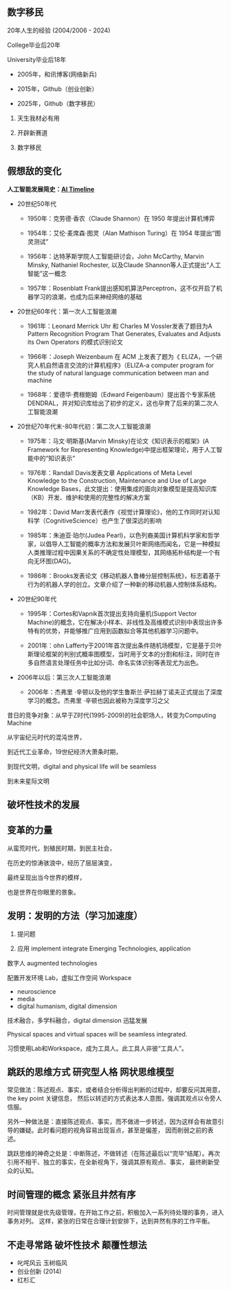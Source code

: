 ## 数字移民

20年人生的经验 (2004/2006 - 2024) 

College毕业后20年

University毕业后18年

- 2005年，和讯博客(网络新兵)

- 2015年，Github（创业创新）

- 2025年，Github（数字移民）

1. 天生我材必有用

2. 开辟新赛道

3. 数字移民

## 假想敌的变化

**人工智能发展简史：[AI Timeline](https://www.aminer.cn/ai-history)**

- 20世纪50年代

  * 1950年：克劳德·香农（Claude Shannon）在 1950 年提出计算机博弈
    
  * 1954年：艾伦·麦席森·图灵（Alan Mathison Turing）在 1954 年提出“图灵测试”
    
  * 1956年：达特茅斯学院人工智能研讨会，John McCarthy, Marvin Minsky, Nathaniel Rochester, 以及Claude Shannon等人正式提出“人工智能”这一概念
    
  * 1957年：Rosenblatt Frank提出感知机算法Perceptron，这不仅开启了机器学习的浪潮，也成为后来神经网络的基础
 
- 20世纪60年代：第一次人工智能浪潮
  
  * 1961年：Leonard Merrick Uhr 和 Charles M Vossler发表了题目为A Pattern Recognition Program That Generates, Evaluates and Adjusts its Own Operators 的模式识别论文
    
  * 1966年：Joseph Weizenbaum 在 ACM 上发表了题为《 ELIZA，一个研究人机自然语言交流的计算机程序》（ELIZA-a computer program for the study of natural language communication between man and machine
    
  * 1968年：爱德华·费根鲍姆（Edward Feigenbaum）提出首个专家系统DENDRAL，并对知识库给出了初步的定义，这也孕育了后来的第二次人工智能浪潮
    
- 20世纪70年代末-80年代初：第二次人工智能浪潮
  
  * 1975年：马文·明斯基(Marvin Minsky)在论文《知识表示的框架》(A Framework for Representing Knowledge)中提出框架理论，用于人工智能中的“知识表示”
    
  * 1976年：Randall Davis发表文章 Applications of Meta Level Knowledge to the Construction, Maintenance and Use of Large Knowledge Bases，此文提出：使用集成的面向对象模型是提高知识库（KB）开发、维护和使用的完整性的解决方案
    
  * 1982年：David Marr发表代表作《视觉计算理论》，他的工作同时对认知科学（CognitiveScience）也产生了很深远的影响
    
  * 1985年：朱迪亚·珀尔(Judea Pearl)，以色列裔美国计算机科学家和哲学家，以倡导人工智能的概率方法和发展贝叶斯网络而闻名，它是一种模拟人类推理过程中因果关系的不确定性处理模型，其网络拓朴结构是一个有向无环图(DAG)。
    
  * 1986年：Brooks发表论文《移动机器人鲁棒分层控制系统》，标志着基于行为的机器人学的创立。文章介绍了一种新的移动机器人控制体系结构。
 
- 20世纪90年代

  * 1995年：Cortes和Vapnik首次提出支持向量机(Support Vector Machine)的概念，它在解决小样本、非线性及高维模式识别中表现出许多特有的优势，并能够推广应用到函数拟合等其他机器学习问题中。
    
  * 2001年：ohn Lafferty于2001年首次提出条件随机场模型，它是基于贝叶斯理论框架的判别式概率图模型，当时用于文本的分割和标注，同时在许多自然语言处理任务中比如分词、命名实体识别等表现尤为出色。
 
- 2006年以后：第三次人工智能浪潮

  * 2006年：杰弗里 ·辛顿以及他的学生鲁斯兰·萨拉赫丁诺夫正式提出了深度学习的概念。杰弗里 ·辛顿也因此被称为深度学习之父

昔日的竞争对象：从早于Z时代(1995-2009)的社会职场人，转变为Computing Machine

从宇宙纪元时代的混沌世界，

到近代工业革命，19世纪经济大萧条时期，

到现代文明，digital and physical life will be seamless

到未来星际文明

## 破坏性技术的发展

## 变革的力量

从蛮荒时代，到殖民时期，到民主社会，

在历史的惊涛骇浪中，经历了层层演变，

最终呈现出当今世界的模样，

也是世界在你眼里的景象。

## 发明：发明的方法（学习加速度）

1. 提问题

2. 应用 implement integrate Emerging Technologies, application


数字人 augmented technologies

配置开发环境 Lab，虚拟工作空间 Workspace

- neuroscience
- media
- digital humanism, digital dimension

技术融合，多学科融合，digital dimension 迅猛发展

Physical spaces and virtual spaces will be seamless integrated.

习惯使用Lab和Workspace，成为工具人。此工具人非彼“工具人”。

## 跳跃的思维方式 研究型人格 网状思维模型

常见做法：陈述观点、事实，或者结合分析得出判断的过程中，却要反问其用意，the key point 关键信息，
然后以转述的方式表达本人意图，强调其观点以令旁人信服。

另外一种做法是：直接陈述观点、事实，而不做进一步转述，因为这样会有故意引导的嫌疑。此时看问题的视角容易出现盲点，甚至是偏差，
因而削弱之前的表述。

跳跃思维的神奇之处是：中断陈述，不做转述（在陈述最后以“完毕”结尾）。再次引用不相干、独立的事实，在全新视角下，强调其原有观点、事实，
最终刷新受众的认知。

## 时间管理的概念 紧张且井然有序

时间管理就是优先级管理，在开始工作之前，积极加入一系列待处理的事务，进入事务对列。
这样，紧张的日常在合理计划安排下，达到井然有序的工作平衡。

## 不走寻常路 破坏性技术 颠覆性想法

- 叱咤风云 玉树临风
- 创业创新 (2014)
- 红杉汇











